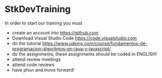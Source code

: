 # StkDevTraining

In order to start our training you must
 - create an account into https://github.com
 - Download Visual Studio Code https://code.visualstudio.com
 - do the tutorial https://www.udemy.com/course/fundamentos-de-programacion-algoritmos-en-java-y-javascript/
 - do the assignments; these assignments should be coded in ENGLISH!
 - attend review meetings
 - attend code reviews
 - have phun and move forward!
